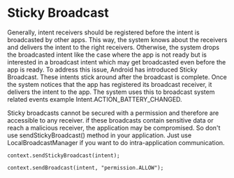 # Sticky Broadcast
Generally, intent receivers should be registered before the intent is broadcasted by other apps. This way, the system knows about the receivers and delivers the intent to the right receivers. Otherwise, the system drops the broadcasted intent like the case where the app is not ready but is interested in a broadcast intent which may get broadcasted even before the app is ready. To address this issue, Android has introduced Sticky Broadcast. These intents stick around after the broadcast is complete. Once the system notices that the app has registered its broadcast receiver, it delivers the intent to the app. The system uses this to broadcast system related events example Intent.ACTION_BATTERY_CHANGED. 

Sticky broadcasts cannot be secured with a permission and therefore are accessible to any receiver. if these broadcasts contain sensitive data or reach a malicious receiver, the application may be compromised. So don't use sendStickyBroadcast() method in your application. Just use LocalBroadcastManager if you want to do intra-application communication.
```
context.sendStickyBroadcast(intent);
```
```
context.sendBroadcast(intent, "permission.ALLOW");
```